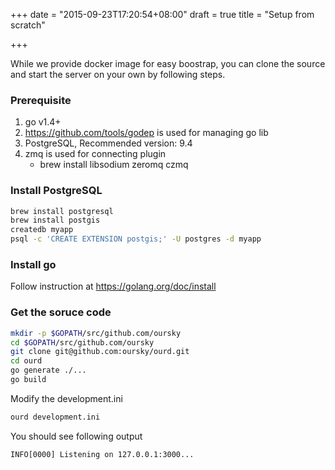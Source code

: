 +++
date = "2015-09-23T17:20:54+08:00"
draft = true
title = "Setup from scratch"

+++

While we provide docker image for easy boostrap, you can clone the source and
start the server on your own by following steps.

### Prerequisite

1. go v1.4+
2. https://github.com/tools/godep is used for managing go lib
3. PostgreSQL, Recommended version: 9.4
4. zmq is used for connecting plugin
   * brew install libsodium zeromq czmq


### Install PostgreSQL

``` bash
brew install postgresql
brew install postgis
createdb myapp
psql -c 'CREATE EXTENSION postgis;' -U postgres -d myapp
```

### Install go

Follow instruction at https://golang.org/doc/install

### Get the soruce code

``` bash
mkdir -p $GOPATH/src/github.com/oursky
cd $GOPATH/src/github.com/oursky
git clone git@github.com:oursky/ourd.git
cd ourd
go generate ./...
go build
```

Modify the development.ini

``` bash
ourd development.ini
```

You should see following output
```
INFO[0000] Listening on 127.0.0.1:3000...
```
